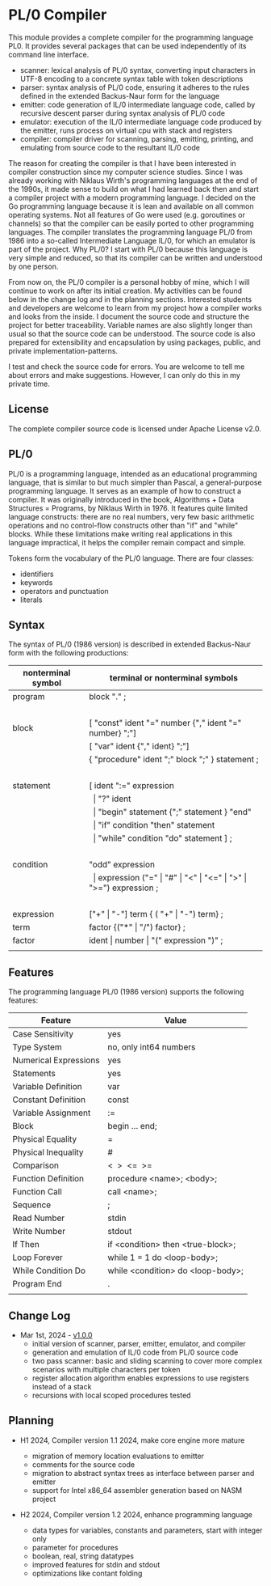 # PL/0 Compiler

This module provides a complete compiler for the programming language PL0. It provides several packages that can be used independently of its command line interface.

* scanner: lexical analysis of PL/0 syntax, converting input characters in UTF-8 encoding to a concrete syntax table with token descriptions
* parser: syntax analysis of PL/0 code, ensuring it adheres to the rules defined in the extended Backus-Naur form for the language
* emitter: code generation of IL/0 intermediate language code, called by recursive descent parser during syntax analysis of PL/0 code
* emulator: execution of the IL/0 intermediate language code produced by the emitter, runs process on virtual cpu with stack and registers
* compiler: compiler driver for scanning, parsing, emitting, printing, and emulating from source code to the resultant IL/0 code

The reason for creating the compiler is that I have been interested in compiler construction since my computer science studies. Since I was already working with Niklaus Wirth's programming languages at the end of the 1990s, it made sense to build on what I had learned back then and start a compiler project with a modern programming language. I decided on the Go programming language because it is lean and available on all common operating systems. Not all features of Go were used (e.g. goroutines or channels) so that the compiler can be easily ported to other programming languages. The compiler translates the programming language PL/0 from 1986 into a so-called Intermediate Language IL/0, for which an emulator is part of the project. Why PL/0? I start with PL/0 because this language is very simple and reduced, so that its compiler can be written and understood by one person.

From now on, the PL/0 compiler is a personal hobby of mine, which I will continue to work on after its initial creation. My activities can be found below in the change log and in the planning sections. Interested students and developers are welcome to learn from my project how a compiler works and looks from the inside. I document the source code and structure the project for better traceability. Variable names are also slightly longer than usual so that the source code can be understood. The source code is also prepared for extensibility and encapsulation by using packages, public, and private implementation-patterns.

I test and check the source code for errors. You are welcome to tell me about errors and make suggestions. However, I can only do this in my private time.

## License

The complete compiler source code is licensed under Apache License v2.0.

## PL/0

PL/0 is a programming language, intended as an educational programming language, that is similar to but much simpler than Pascal, a general-purpose programming language. It serves as an example of how to construct a compiler. It was originally introduced in the book, Algorithms + Data Structures = Programs, by Niklaus Wirth in 1976. It features quite limited language constructs: there are no real numbers, very few basic arithmetic operations and no control-flow constructs other than "if" and "while" blocks. While these limitations make writing real applications in this language impractical, it helps the compiler remain compact and simple.

Tokens form the vocabulary of the PL/0 language. There are four classes: 

* identifiers
* keywords
* operators and punctuation
* literals

## Syntax

The syntax of PL/0 (1986 version) is described in extended Backus-Naur form with the following productions:

| nonterminal symbol | terminal or nonterminal symbols
|--------------------|----------------------------------------------------------------------------------
| program            | block "." ;
|                    | &nbsp;
| block              | [ "const" ident "=" number {"," ident "=" number} ";"]
|                    | [ "var" ident {"," ident} ";"]
|                    | { "procedure" ident ";" block ";" } statement ;
|                    | &nbsp;
| statement          | [ ident ":=" expression | "call" ident
|                    | &nbsp;&nbsp;\| "?" ident | "!" expression
|                    | &nbsp;&nbsp;\| "begin" statement {";" statement } "end"
|                    | &nbsp;&nbsp;\| "if" condition "then" statement
|                    | &nbsp;&nbsp;\| "while" condition "do" statement ] ;
|                    | &nbsp;
| condition          | "odd" expression
|                    | &nbsp;&nbsp;\| expression ("=" \| "#" \| "<" \| "<=" \| ">" \| ">=") expression ;
|                    | &nbsp;
| expression         | ["+" \| "-"] term { ( "+" \| "-") term} ;
| term               | factor {("*" \| "/") factor} ;
| factor             | ident \| number \| "(" expression ")" ;
|                    | 

## Features

The programming language PL/0 (1986 version) supports the following features:

| Feature                       | Value
|-------------------------------|-------------------------------------------
| Case Sensitivity              | yes
| Type System                   | no, only int64 numbers
| Numerical Expressions         | yes
| Statements                    | yes
| Variable Definition	        | var
| Constant Definition	        | const
| Variable Assignment	        | :=
| Block	                        | begin … end;
| Physical Equality             | =
| Physical Inequality           | #
| Comparison	                | <&nbsp;&nbsp;>&nbsp;&nbsp;<=&nbsp;&nbsp;>=
| Function Definition	        | procedure \<name\>; \<body\>;
| Function Call	                | call \<name\>;
| Sequence	                    | ;
| Read Number	                | stdin
| Write Number	                | stdout
| If Then	                    | if \<condition\> then \<true-block\>;
| Loop Forever	                | while 1 = 1 do \<loop-body\>;
| While Condition Do	        | while \<condition\> do \<loop-body\>;
| Program End                   | .
|                               | 

## Change Log

* Mar 1st, 2024 - [v1.0.0](https://github.com/petersen65/pl0/releases/tag/v1.0.0)
	* initial version of scanner, parser, emitter, emulator, and compiler
	* generation and emulation of IL/0 code from PL/0 source code
	* two pass scanner: basic and sliding scanning to cover more complex scenarios with multiple characters per token
	* register allocation algorithm enables expressions to use registers instead of a stack
	* recursions with local scoped procedures tested

## Planning

* H1 2024, Compiler version 1.1 2024, make core engine more mature
	* migration of memory location evaluations to emitter
	* comments for the source code
	* migration to abstract syntax trees as interface between parser and emitter
	* support for Intel x86_64 assembler generation based on NASM project

* H2 2024, Compiler version 1.2 2024, enhance programming language
	* data types for variables, constants and parameters, start with integer only
	* parameter for procedures
	* boolean, real, string datatypes
	* improved features for stdin and stdout
	* optimizations like contant folding

